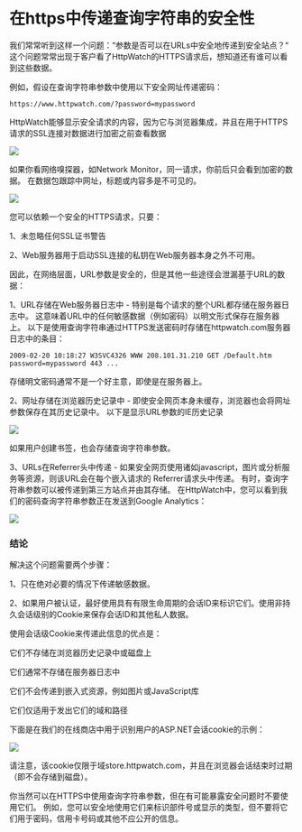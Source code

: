 # 在https中传递查询字符串的安全性

我们常常听到这样一个问题：“参数是否可以在URLs中安全地传递到安全站点？“ 这个问题常常出现于客户看了HttpWatch的HTTPS请求后，想知道还有谁可以看到这些数据。

例如，假设在查询字符串参数中使用以下安全网址传递密码：

    https://www.httpwatch.com/?password=mypassword

HttpWatch能够显示安全请求的内容，因为它与浏览器集成，并且在用于HTTPS请求的SSL连接对数据进行加密之前查看数据

![](http://biang.io/biangpic/blog/bba044fafb687d94b2195a393463a65d.jpg)

如果你看网络嗅探器，如Network Monitor，同一请求，你前后只会看到加密的数据。 在数据包跟踪中网址，标题或内容多是不可见的。

![](http://biang.io/biangpic/blog/d8a06c5a768b0f8b3bd44cedd172a7a3.jpg)

您可以依赖一个安全的HTTPS请求，只要：

1、未忽略任何SSL证书警告

2、Web服务器用于启动SSL连接的私钥在Web服务器本身之外不可用。

因此，在网络层面，URL参数是安全的，但是其他一些途径会泄漏基于URL的数据：

1、URL存储在Web服务器日志中 - 特别是每个请求的整个URL都存储在服务器日志中。 这意味着URL中的任何敏感数据（例如密码）以明文形式保存在服务器上。 以下是使用查询字符串通过HTTPS发送密码时存储在httpwatch.com服务器日志中的条目：

    2009-02-20 10:18:27 W3SVC4326 WWW 208.101.31.210 GET /Default.htm password=mypassword 443 ...

存储明文密码通常不是一个好主意，即使是在服务器上。

2、网址存储在浏览器历史记录中 - 即使安全网页本身未缓存，浏览器也会将网址参数保存在其历史记录中。 以下是显示URL参数的IE历史记录

![](http://biang.io/biangpic/blog/4fa474b45dfb76c7889b59535bea9d10.jpg)

如果用户创建书签，也会存储查询字符串参数。

3、URLs在Referrer头中传递 - 如果安全网页使用诸如javascript，图片或分析服务等资源，则该URL会在每个嵌入请求的 Referrer请求头中传递。 有时，查询字符串参数可以被传递到第三方站点并由其存储。 在HttpWatch中，您可以看到我们的密码查询字符串参数正在发送到Google Analytics：

![](http://biang.io/biangpic/blog/b1d8888df0fa0c5630b1da6131e6ce13.jpg)

### 结论

解决这个问题需要两个步骤：

1、只在绝对必要的情况下传递敏感数据。 

2、如果用户被认证，最好使用具有有限生命周期的会话ID来标识它们。使用非持久会话级别的Cookie来保存会话ID和其他私人数据。

使用会话级Cookie来传递此信息的优点是：

它们不存储在浏览器历史记录中或磁盘上

它们通常不存储在服务器日志中

它们不会传递到嵌入式资源，例如图片或JavaScript库

它们仅适用于发出它们的域和路径

下面是在我们的在线商店中用于识别用户的ASP.NET会话cookie的示例：

![](http://biang.io/biangpic/blog/e280c06f6a1f5aa43e763a3e1e18c93c.jpg)

请注意，该cookie仅限于域store.httpwatch.com，并且在浏览器会话结束时过期（即不会存储到磁盘）。

你当然可以在HTTPS中使用查询字符串参数，但在有可能暴露安全问题时不要使用它们。 例如，您可以安全地使用它们来标识部件号或显示的类型，但不要将它们用于密码，信用卡号码或其他不应公开的信息。 
